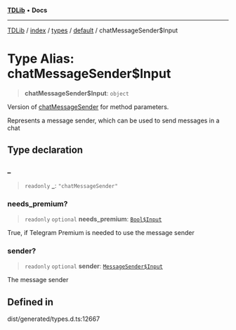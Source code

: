 [**TDLib**](../../../../../../README.md) • **Docs**

***

[TDLib](../../../../../../modules.md) / [index](../../../../../README.md) / [types](../../../README.md) / [default](../README.md) / chatMessageSender$Input

# Type Alias: chatMessageSender$Input

> **chatMessageSender$Input**: `object`

Version of [chatMessageSender](chatMessageSender.md) for method parameters.

Represents a message sender, which can be used to send messages in a chat

## Type declaration

### \_

> `readonly` **\_**: `"chatMessageSender"`

### needs\_premium?

> `readonly` `optional` **needs\_premium**: [`Bool$Input`](Bool$Input.md)

True, if Telegram Premium is needed to use the message sender

### sender?

> `readonly` `optional` **sender**: [`MessageSender$Input`](MessageSender$Input.md)

The message sender

## Defined in

dist/generated/types.d.ts:12667
